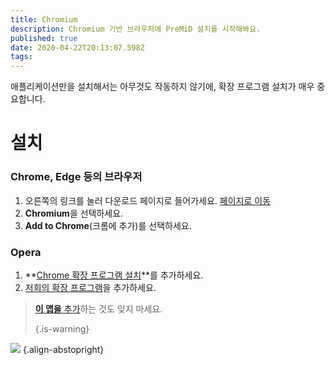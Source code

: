 ```yaml
---
title: Chromium
description: Chromium 기반 브라우저에 PreMiD 설치를 시작해봐요.
published: true
date: 2020-04-22T20:13:07.598Z
tags:
---
```


애플리케이션만을 설치해서는 아무것도 작동하지 않기에, 확장 프로그램 설치가 매우 중요합니다.

# 설치
### Chrome, Edge 등의 브라우저
1. 오른쪽의 링크를 눌러 다운로드 페이지로 들어가세요. [페이지로 이동](https://premid.app/downloads)
2. **Chromium**을 선택하세요.
3. **Add to Chrome**(크롬에 추가)를 선택하세요.

### Opera
1. **[Chrome 확장 프로그램 설치](https://addons.opera.com/en/extensions/details/install-chrome-extensions/)**를 추가하세요.
2. [저희의 확장 프로그램](https://premid.app/downloads)을 추가하세요.

> [**이 앱을** 추가](/install)하는 것도 잊지 마세요. 
> 
> {.is-warning}

![](https://img.icons8.com/color/2x/chrome.png) {.align-abstopright}